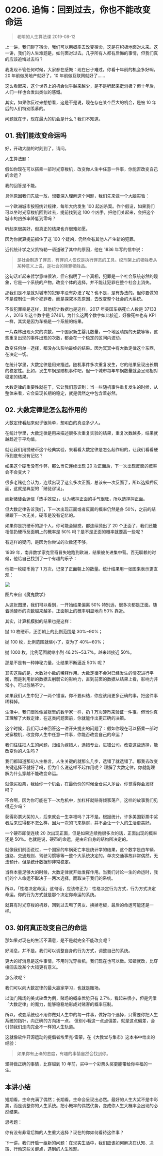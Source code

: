 # 0206. 追悔：回到过去，你也不能改变命运
> 老喻的人生算法课
2019-08-12

上一讲，我们聊了宿命，我们可以用概率去改变宿命，这是在积极地面对未来。这一讲，我们的人生难题是，如何面对过去。几乎所有人都有后悔的事情，但我们真的应该追悔过去吗？

我发现不管任何时候，大家都在感慨：现在日子难过，你看十年前的机会多好啊。20 年前做房地产就好了，10 年前做互联网就好了……

这么看起来，这个世界上的机会似乎越来越少，是不是听起来挺消极？但十年后，人们一样也会发出类似的感慨。

其实，如果你反过来想想看，这是不是说，现在存在某个巨大的机会，是被 10 年后的人们特别羡慕的。

问题就在于，现在最大的机会是什么？我们不知道。

## 01. 我们能改变命运吗

好，开动大脑的时刻到了，请问。

人生算法题：

假如你现在可以搭乘一部时光穿梭机，改变你人生中任意一件事，你能否改变自己的命运？

我的回答是不能。

具体原因我们先放一放，想要深入理解这个问题，我们先来做一个大脑实验：

一个欧洲城市按照统计规律，每年大约发生 100 起凶杀案。作个假设，如果我们可以坐时光穿梭机回到过去，提前找到这 100 个凶手，把他们关起来，会把这个城市的凶杀率降低到零吗？

听起来很美好，但真正的结果也许很难如愿。

因为你就算提前抓住了这 100 个疑凶，仍然会有其他人产生新的犯罪。

近代统计学之父凯特勒一语道破了其中的原因，他在 1836 年写的信中说：

> 是社会制造了罪恶，有罪的人仅仅是执行罪恶的工具。绞刑架上的牺牲者从某种意义上说，是社会的赎罪牺牲品。

这句话听起来哲学意味很浓，但它指明了一个真相，犯罪是一个社会系统必然的现象，它是一个系统的产物。改变个体的选择，并不能让犯罪在整个社会上消失。

那我们是不是就对城市的犯罪率没有办法了呢？也不是，是有办法的。但你要做的不是控制住一两个犯罪者，而是探究本质原因，去改变整个社会的大系统。

不仅犯罪率是这样，其他统计数据也是这样。2017 年美国车祸死亡人数是 37133 人，2016 年这个数字是 37461。为什么这两个数字如此接近，好像死神也有 KPI 一样，其实是因为车祸是一个系统的结果。

一片森林出现火灾的次数，一个国家新生婴儿数量，一个地区晴朗的天数等等，这些重复出现的事件出现的次数，都会在一个稳定的区间内波动。

改变任何单一选择，都没办法影响最终的结果。因为冥冥中有大数定律这个东西，在决定一切。

在统计学里，大数定律是用来描述，随机事件多次重复发生，它的结果呈现出长期的稳定性。比如，发生车祸是随机事件吧，但一个城市每年车祸数量就会呈现相对稳定的结果。

大数定律的重要性就在于，它让我们意识到：当一些随机事件重复发生的时候，从整体来看，它会呈现长期的稳定，就是偶然之中包含着必然。

## 02. 大数定律是怎么起作用的

大数定律看起来似乎很简单，想明白的真没多少人。

在统计学里，大数定律是用来描述很多次重复实验的结果，重复次数越多，结果就越趋近于平均值。

就让我们用抛硬币这个经典实验，来看看大数定律是怎么起作用的，让我们看看硬币到底有没有记忆？

如果这个硬币没有作弊，那么当它连续出现 20 次正面后，下一次出现反面的概率会不会变大？

很多老赌徒会认为，连续出现了这么多次正面，总该来一次反面了，所以选择押反面，这就是典型的「赌徒谬误」。

而新赌徒会迷信「热手效应」，认为我押正面的手气很旺，所以选择押正面。

但大数定律告诉我们，下一次出现正面或者反面的概率仍然是各 50%，之前的结果跟下一次无关。硬币是没有记忆的。

如果你是扔硬币的那个人，你可能会疑惑，都连续抛出了 20 个正面了，我们还能相信扔硬币反面朝上的概率是 50% 吗？是不是正面的概率就要高一些呢？

有这样的疑问，是因为你尝试的次数还不够。

1939 年，南非数学家克里奇冒失地跑到欧洲，结果被关进集中营。百无聊赖的时候，他给自己找到了一个有趣的乐子：

他把一枚硬币抛了 1 万次，记录了正面朝上的数量。统计结果用一张图来表示更直观：

![](https://raw.githubusercontent.com/dalong0514/selfstudy/master/图片链接/神经心理/2019017.jpg)

图片来自《魔鬼数学》

从这张图里，我们可以看到，一开始结果偏离 50% 特别远，很多次都是正面。随着抛硬币的次数越来越多，正面朝上的概率明显地向 50% 靠近。

其实，计算机模拟的结果也是这样：

抛 10 枚硬币，正面朝上的比例范围是 30%~90%；

抛 100 枚，比例范围就缩小了，变为了 40%~60%；

抛 1000 枚，比例范围就缩小到 46.2%~53.7%。越来越接近 50%。

那是不是有一种神秘力量，让结果不断逼近 50% 呢？

其实这靠的是，大数对小数的稀释作用。大数定律不会对已经发生的情况进行平衡，而是利用新的数据去削弱它的影响力，直到前面的数据从结果上看，影响力非常小，可以忽略不计。

如果我们人生中犯了一两个错误，你不要纠结，你应该用更多正确的事，把这件事稀释掉。

生活中，我们很难像监狱里的数学家一样，扔 1 万次硬币来验证一件事。但当你真正理解了大数定律，在这类问题面前，你就能作出更正确的决策。

这个时候，我们可以来回答这一讲开头提出的问题了：假如你现在可以搭乘一部时光穿梭机，改变你人生中任意一件事，你能否改变自己的命运？

我们往往把人生的问题，归结为嫁错人，选错专业，进错公司。改变这些选择，能改变你的人生吗？

我们都知道那句人生格言，人生关键的就那么几步，选错了就选错了。那我去改变关键选择不就好了吗，但为什么说这样不起作用呢？
理解了大数定律，你就能理解为什么穿越不能改变命运。

就像买股票，我给你一个机会，在最低价的时候全仓买入茅台。你觉得你会发财吗？

不会啊。因为你可能在下一次危机中，加杠杆就赔得倾家荡产。这样的故事我们见得还少吗？

获得彩票大奖的人，后来就会一生幸福吗？并不是。根据统计，许多美国彩票中奖者后来过得都不怎么样，因为一次的飞来横财，并不会让一个人的生活更美好。

一个硬币即使连续 20 次出现正面，但是如果连续抛很多次的话，正面出现的概率还是 50%。也就是说，硬币的命运，是由它自身的结构所决定的。

就像我们前面说过，一个国家的车祸死亡率是统计学的结果，这个数字是由车辆、道路、交通规则、驾驶习惯等等一整个大系统决定的。单次交通事故非常偶然，无法预计，但是统计数据却非常稳定。

当样本量足够大的时候，大数定律就开始发挥作用。当我们讨论一生的命运时，我们的个人命运不取决于一两次选择，而取决于我们的系统。

所以，「性格决定命运」这句话，应该修正为：性格决定行为方式，行为方式决定命运。你的行为方式就是那个决定你命运的系统。

就算有时光穿梭的机器，回到过去甩了男友、换掉老板，最后的命运可能还是一样。

## 03. 如何真正改变自己的命运

那如果对现在的生活不满意，是不是就完全不能改变呢？

好消息，并不是。我们可以调整自身的行为方式，调整自己的系统。

更大的好消息是这件事情，不用时光穿梭机，我们现在也可以做。知错就改，比穿梭回去改某个大错更有意义。

怎么改呢？

我们可以向大数定律的最大赢家学习，也就是赌场。

以澳门赌场的美式轮盘为例，赌场的概率优势只有 2.7%，看起来很小，但是凭借「大数定律」的魔力，能够稳稳地形成对赌客的概率压制。

所以，改变系统也不用你做对人生中的每一件事，做好每个选择，只需要你把人生系统的指针，向正确的方向拨一点。 但别小看这一点点偏差，就是这点偏差，会引领我们走向完全不一样的人生轨道。

这就像软件开源运动的提倡者埃里克·雷蒙，在《大教堂与集市》这本书中给出的经验：

> 如果你有正确的态度，有趣的事情自然会找到你。

坚持做正确的事情，比穿越到 10 年前，买中一个彩票头奖更能带给你幸福的一生。

## 本讲小结

短期看，生命充满了偶然；长期看，生命会呈现出必然。最好的人生大奖不是中彩票，而是调整你的人生系统。把小概率的偶然优势，变成你人生大概率会出现的必然结果。

思考题：

你有没有非常后悔的人生重大选择？现在的你如何看待这件事？

下一讲，我们开启一组新的问题：在现实生活中，我们应该如何解决在认知、决策、行动这些关键点，遇到的人生难题。

